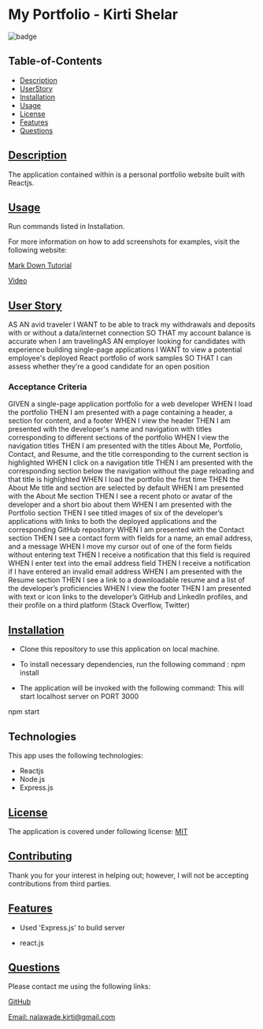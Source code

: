 # My Portfolio - Kirti Shelar

![badge](https://img.shields.io/badge/license-MIT-blue)

## Table-of-Contents

- [Description](#description)
- [UserStory](#user-story)
- [Installation](#installation)
- [Usage](#usage)
- [License](#license)
- [Features](#features)
- [Questions](#questions)

## [Description](#table-of-contents)

The application contained within is a personal portfolio website built with Reactjs.

## [Usage](#table-of-contents)

Run commands listed in Installation.

For more information on how to add screenshots for examples, visit the following website:

[Mark Down Tutorial](https://agea.github.io/tutorial.md/)

[Video](./src/assets/Portfolio%20_%20Kirti%20Shelar.gif)

## [User Story](#table-of-contents)

AS AN avid traveler
I WANT to be able to track my withdrawals and deposits with or without a data/internet connection
SO THAT my account balance is accurate when I am travelingAS AN employer looking for candidates with experience building single-page applications
I WANT to view a potential employee's deployed React portfolio of work samples
SO THAT I can assess whether they're a good candidate for an open position

### Acceptance Criteria

GIVEN a single-page application portfolio for a web developer
WHEN I load the portfolio
THEN I am presented with a page containing a header, a section for content, and a footer
WHEN I view the header
THEN I am presented with the developer's name and navigation with titles corresponding to different sections of the portfolio
WHEN I view the navigation titles
THEN I am presented with the titles About Me, Portfolio, Contact, and Resume, and the title corresponding to the current section is highlighted
WHEN I click on a navigation title
THEN I am presented with the corresponding section below the navigation without the page reloading and that title is highlighted
WHEN I load the portfolio the first time
THEN the About Me title and section are selected by default
WHEN I am presented with the About Me section
THEN I see a recent photo or avatar of the developer and a short bio about them
WHEN I am presented with the Portfolio section
THEN I see titled images of six of the developer’s applications with links to both the deployed applications and the corresponding GitHub repository
WHEN I am presented with the Contact section
THEN I see a contact form with fields for a name, an email address, and a message
WHEN I move my cursor out of one of the form fields without entering text
THEN I receive a notification that this field is required
WHEN I enter text into the email address field
THEN I receive a notification if I have entered an invalid email address
WHEN I am presented with the Resume section
THEN I see a link to a downloadable resume and a list of the developer’s proficiencies
WHEN I view the footer
THEN I am presented with text or icon links to the developer’s GitHub and LinkedIn profiles, and their profile on a third platform (Stack Overflow, Twitter)

## [Installation](#table-of-contents)

- Clone this repository to use this application on local machine.

- To install necessary dependencies, run the following command :
  npm install

- The application will be invoked with the following command: This will start localhost server on PORT 3000

npm start

## Technologies

This app uses the following technologies:

- Reactjs
- Node.js
- Express.js

## [License](#table-of-contents)

The application is covered under following license:
[MIT](https://choosealicense.com/licenses/MIT)

## [Contributing](#table-of-contents)

Thank you for your interest in helping out; however, I will not be accepting contributions from third parties.

## [Features](#table-of-contents)

- Used 'Express.js' to build server

- react.js

## [Questions](#table-of-contents)

Please contact me using the following links:

[GitHub](https://github.com/nkirti28)

[Email: nalawade.kirti@gmail.com](mailto:nalawade.kirti@gmail.com)
